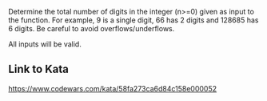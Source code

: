 Determine the total number of digits in the integer (n>=0) given as input to the function. For example, 9 is a single digit, 66 has 2 digits and 128685 has 6 digits. Be careful to avoid overflows/underflows.

All inputs will be valid.

## Link to Kata
https://www.codewars.com/kata/58fa273ca6d84c158e000052